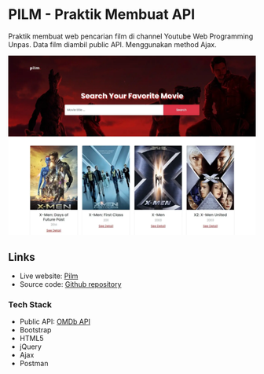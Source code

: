 # PILM - Praktik Membuat API

Praktik membuat web pencarian film di channel Youtube Web Programming Unpas. Data film diambil public API. Menggunakan method Ajax.

![screenshot](./img/screenshot.webp)

## Links
- Live website: [Pilm](https://)
- Source code: [Github repository](https://github.com/eLAmaravati/pilm)

### Tech Stack

- Public API: [OMDb API](https://www.omdbapi.com/)
- Bootstrap
- HTML5
- jQuery
- Ajax
- Postman
